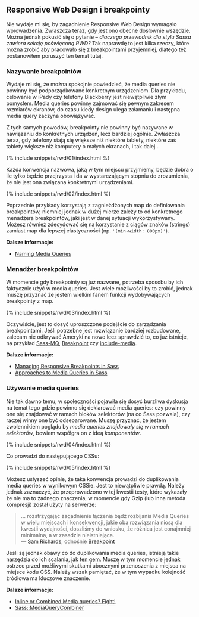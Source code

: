
## Responsive Web Design i breakpointy

Nie wydaje mi się, by zagadnienie Responsive Web Design wymagało wprowadzenia. Zwłaszcza teraz, gdy jest ono obecne dosłownie wszędzie. Można jednak pokusić się o pytanie – *dlaczego przewodnik dla stylu Sassa zawiera sekcję poświęconą RWD?* Tak naprawdę to jest kilka rzeczy, które można zrobić aby pracowało się z breakpointami przyjemniej, dlatego też postanowiłem poruszyć ten temat tutaj.

### Nazywanie breakpointów

Wydaje mi się, że można spokojnie powiedzieć, że media queries nie powinny być podporządkowane konkretnym urządzeniom. Dla przykładu, celowanie w iPady czy telefony Blackberry jest niewątpliwie złym pomysłem. Media queries powinny zajmować się pewnym zakresem rozmiarów ekranów, do czasu kiedy design ulega załamaniu i następna media query zaczyna obowiązywać.

Z tych samych powodów, breakpointy nie powinny być nazywane w nawiązaniu do konkretnych urządzeń, lecz bardziej ogólnie. Zwłaszcza teraz, gdy telefony stają się większe niż niektóre tablety, niektóre zaś tablety większe niż komputery o małych ekranach, i tak dalej…

{% include snippets/rwd/01/index.html %}

Każda konwencja nazwowa, jaką w tym miejscu przyjmiemy, będzie dobra o ile tylko będzie przejrzysta i da w wystarczającym stopniu do zrozumienia, że nie jest ona związana konkretnymi urządzeniami.

{% include snippets/rwd/02/index.html %}

<div class="note">
  <p>Poprzednie przykłady korzystają z zagnieżdżonych map do definiowania breakpointów, niemniej jednak w dużej mierze zależy to od konkretnego menadżera breakpointów, jaki jest w danej sytuacji wykorzystywany. Możesz również zdecydować się na korzystanie z ciągów znaków (strings) zamiast map dla lepszej elastyczności (np. <code>'(min-width: 800px)'</code>).</p>
</div>

**Dalsze informacje:**

* [Naming Media Queries](https://css-tricks.com/naming-media-queries/)

### Menadżer breakpointów

W momencie gdy breakpointy są już nazwane, potrzeba sposobu by ich faktycznie użyć w media queries. Jest wiele możliwości by to zrobić, jednak muszę przyznać że jestem wielkim fanem funkcji wydobywających breakpointy z map.

{% include snippets/rwd/03/index.html %}

<div class="note">
  <p>Oczywiście, jest to dosyć uproszczone podejście do zarządzania breakpointami. Jeśli potrzebne jest rozwiązanie bardziej rozbudowane, zalecam nie odkrywać Ameryki na nowo lecz sprawdzić to, co już istnieje, na przykład <a href="https://github.com/sass-mq/sass-mq">Sass-MQ</a>, <a href="http://breakpoint-sass.com/">Breakpoint</a> czy <a href="https://github.com/eduardoboucas/include-media">include-media</a>.</p>
</div>

**Dalsze informacje:**

* [Managing Responsive Breakpoints in Sass](https://www.sitepoint.com/managing-responsive-breakpoints-sass/)
* [Approaches to Media Queries in Sass](https://css-tricks.com/approaches-media-queries-sass/)

### Używanie media queries

Nie tak dawno temu, w społeczności pojawiła się dosyć burzliwa dyskusja na temat tego gdzie powinno się deklarować media queries: czy powinny one się znajdować w ramach bloków selektorów (na co Sass pozwala), czy raczej winny one być odseparowane. Muszę przyznać, że jestem zwolennikiem poglądu by *media queries znajdowały się w ramach selektorów*, bowiem współgra on z ideą *komponentów*.

{% include snippets/rwd/04/index.html %}

Co prowadzi do następującego CSSu:

{% include snippets/rwd/05/index.html %}

Możesz usłyszeć opinie, że taka konwencja prowadzi do duplikowania media queries w wynikowym CSSie. Jest to niewątpliwie prawdą. Należy jednak zaznaczyć, że przeprowadzono w tej kwestii testy, które wykazały że nie ma to żadnego znaczenia, w momencie gdy Gzip (lub inna metoda kompresji) został użyty na serwerze:

> … rozstrzygając zagadnienie łączenia bądź rozbijania Media Queries w wielu miejscach i konsekwencji, jakie oba rozwiązania niosą dla kwestii wydajności, doszliśmy do wniosku, że różnica jest conajmniej minimalna, a w zasadzie nieistniejąca.<br>
> &mdash; [Sam Richards](https://twitter.com/snugug), odnośnie [Breakpoint](http://breakpoint-sass.com/)

Jeśli są jednak obawy co do duplikowania media queries, istnieją takie narzędzia do ich scalania, jak [ten gem](https://github.com/aaronjensen/sass-media_query_combiner). Muszę w tym momencie jednak ostrzec przed możliwymi skutkami ubocznymi przenoszenia z miejsca na miejsce kodu CSS. Należy wszak pamiętać, że w tym wypadku kolejność źródłowa ma kluczowe znaczenie.

**Dalsze informacje:**

* [Inline or Combined Media queries? Fight!](http://benfrain.com/inline-or-combined-media-queries-in-sass-fight/)
* [Sass::MediaQueryCombiner](https://github.com/aaronjensen/sass-media_query_combiner)
